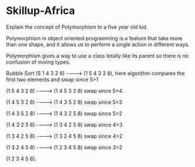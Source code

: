 # Skillup-Africa
Explain the concept of Polymorphism to a five year old kid.

 Polymorphism in object oriented programming is a feature that take more than one shape, and it allows us to perform a single action in different ways.
 
 Polymorphism gives a way to use a class totally like its parent so there is no confusion of mixing types.
 
 
 
 Bubble Sort
 (5 1 4 3 2 8) ----> (1 5 4 3 2 8), here algorithm compares the first two elements and swap since 5>1

(1 5 4 3 2 8) ----> (1 4 5 3 2 8) swap since 5>4.

(1 4 5 3 2 8) ----> (1 4 3 5 2 8) swap since 5>3

(1 4 3 5 2 8) ----> (1 4 3 2 5 8) swap since 5>2

(1 4 3 2 5 8) ----> (1 3 4 2 5 8) swap since 4>3

(1 3 4 2 5 8) ----> (1 3 2 4 5 8) swap since 4>2

(1 3 2 4 5 8)  ----> (1 2 3 4 5 8) swap since 3>2

(1 2 3 4 5 8).
